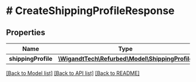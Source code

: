 # # CreateShippingProfileResponse

## Properties

Name | Type | Description | Notes
------------ | ------------- | ------------- | -------------
**shippingProfile** | [**\WigandtTech\Refurbed\Model\ShippingProfile**](ShippingProfile.md) |  | [optional]

[[Back to Model list]](../../README.md#models) [[Back to API list]](../../README.md#endpoints) [[Back to README]](../../README.md)
